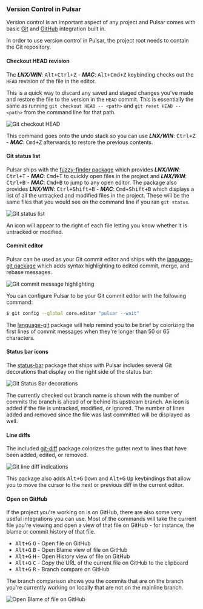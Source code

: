### Version Control in Pulsar

Version control is an important aspect of any project and Pulsar comes with
basic [Git](https://git-scm.com) and [GitHub](https://github.com) integration
built in.

In order to use version control in Pulsar, the project root needs to contain the
Git repository.

#### Checkout HEAD revision

The **_LNX/WIN_**: <kbd>Alt+Ctrl+Z</kbd> -
**_MAC_**: <kbd>Alt+Cmd+Z</kbd> keybinding checks out the
`HEAD` revision of the file in the editor.

This is a quick way to discard any saved and staged changes you've made and
restore the file to the version in the `HEAD` commit. This is essentially the
same as running `git checkout HEAD -- <path>` and `git reset HEAD -- <path>`
from the command line for that path.

![Git checkout `HEAD`](@images/atom/git-checkout-head.gif "Git checkout `HEAD`")

This command goes onto the undo stack so you can use
**_LNX/WIN_**: <kbd>Ctrl+Z</kbd> -
**_MAC_**: <kbd>Cmd+Z</kbd> afterwards to restore the previous contents.

#### Git status list

Pulsar ships with the [fuzzy-finder package](https://github.com/pulsar-edit/fuzzy-finder)
which provides
**_LNX/WIN_**: <kbd>Ctrl+T</kbd> -
**_MAC_**: <kbd>Cmd+T</kbd> to quickly open files
in the project and
**_LNX/WIN_**: <kbd>Ctrl+B</kbd> -
**_MAC_**: <kbd>Cmd+B</kbd> to jump to any
open editor. The package also provides
**_LNX/WIN_**: <kbd>Ctrl+Shift+B</kbd> -
**_MAC_**: <kbd>Cmd+Shift+B</kbd> which displays a list of all the untracked and modified
files in the project. These will be the same files that you would see on the
command line if you ran `git status`.

![Git status list](@images/atom/git-status.gif "`git status` list")

An icon will appear to the right of each file letting you know whether it is
untracked or modified.

#### Commit editor

Pulsar can be used as your Git commit editor and ships with the [language-git package](https://github.com/pulsar-edit/language-git)
which adds syntax highlighting to edited commit, merge, and rebase messages.

![Git commit message highlighting](@images/atom/git-message.gif "Git commit message highlighting")

You can configure Pulsar to be your Git commit editor with the following command:

<!--TODO: Check this still works in Pulsar-->

```sh
$ git config --global core.editor "pulsar --wait"
```

The [language-git](https://github.com/pulsar-edit/language-git) package will help
remind you to be brief by colorizing the first lines of commit messages when
they're longer than 50 or 65 characters.

#### Status bar icons

The [status-bar](https://github.com/pulsar-edit/status-bar) package that ships with
Pulsar includes several Git decorations that display on the right side of the
status bar:

![Git Status Bar decorations](@images/atom/git-status-bar.png "Git Status Bar decorations")

The currently checked out branch name is shown with the number of commits the
branch is ahead of or behind its upstream branch. An icon is added if the file
is untracked, modified, or ignored. The number of lines added and removed since
the file was last committed will be displayed as well.

#### Line diffs

The included [git-diff](https://github.com/pulsar-edit/git-diff) package colorizes
the gutter next to lines that have been added, edited, or removed.

![Git line diff indications](@images/atom/git-lines.png "Git line diff indications")

This package also adds <kbd>Alt+G</kbd> <kbd>Down</kbd> and <kbd>Alt+G</kbd>
<kbd>Up</kbd> keybindings that allow you to move the cursor to the next or
previous diff in the current editor.

#### Open on GitHub

If the project you're working on is on GitHub, there are also some very useful
integrations you can use. Most of the commands will take the current file you're
viewing and open a view of that file on GitHub - for instance, the blame or
commit history of that file.

- <kbd>Alt+G</kbd> <kbd>O</kbd> - Open file on GitHub
- <kbd>Alt+G</kbd> <kbd>B</kbd> - Open Blame view of file on GitHub
- <kbd>Alt+G</kbd> <kbd>H</kbd> - Open History view of file on GitHub
- <kbd>Alt+G</kbd> <kbd>C</kbd> - Copy the URL of the current file on GitHub to
  the clipboard
- <kbd>Alt+G</kbd> <kbd>R</kbd> - Branch compare on GitHub

The branch comparison shows you the commits that are on the branch you're
currently working on locally that are not on the mainline branch.

![Open Blame of file on GitHub](@images/atom/open-on-github.png "Open Blame of file on GitHub")
